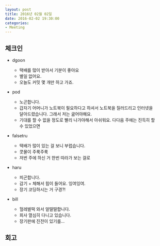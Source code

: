 ```yaml
---
layout: post
title: 2016년 02월 02일
date: 2016-02-02 19:30:00
categories:
- Meeting
---
```


## 체크인

* dgoon
  * 택배를 많이 받아서 기분이 좋아요
  * 별일 없어요.
  * 오늘도 커밋 몇 개만 하고 가죠.

* pod
  * 노곤합니다.
  * 갑자기 어머니가 노트북이 필요하다고 하셔서 노트북을 질러드리고 인터넷을 달아드렸습니다. 그래서 저는 굶어야해요.
  * 기대를 할 수 없을 정도로 빨리 나가야해서 아쉬워요. 다다음 주에는 진득히 할 수 있었으면

* falsetru
  * 택배가 많이 있는 걸 보니 부럽습니다.
  * 콧물이 주룩주룩
  * 저번 주에 하신 거 한번 따라가 보는 걸로

* haru
  * 피곤합니다.
  * 감기 + 체해서 힘이 들어요. 잉여잉여.
  * 장기 코딩하시는 거 구경?!

* bill
  * 헐레벌떡 와서 얼떨떨합니다.
  * 회사 열심히 다니고 있습니다.
  * 장기판에 진전이 있기를...

## 회고


